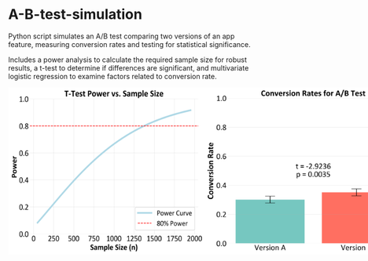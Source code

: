 # A-B-test-simulation

Python script simulates an A/B test comparing two versions of an app feature, measuring conversion rates and testing for statistical significance. 

Includes a power analysis to calculate the required sample size for robust results, a t-test to determine if differences are significant, and multivariate logistic regression to examine factors related to conversion rate.

<div style="display: flex; justify-content: space-between;">
  <img src="./power_vs_sample_size.png" alt="power_vs_n" width="400"/>
  <img src="./conversion_rate.png" alt="conversion rate" width="400"/>
</div>
